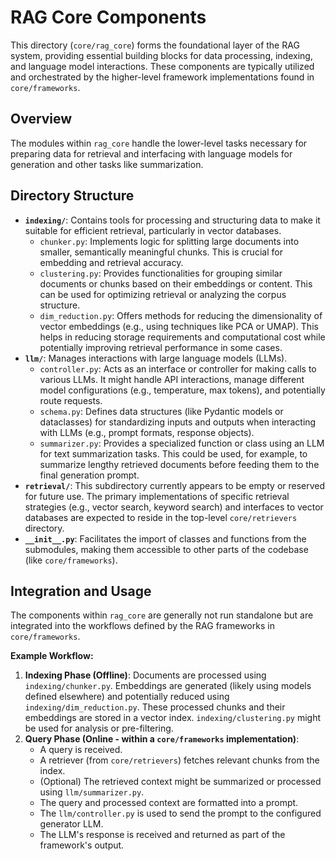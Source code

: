 # RAG Core Components

This directory (`core/rag_core`) forms the foundational layer of the RAG system, providing essential building blocks for data processing, indexing, and language model interactions. These components are typically utilized and orchestrated by the higher-level framework implementations found in `core/frameworks`.

## Overview

The modules within `rag_core` handle the lower-level tasks necessary for preparing data for retrieval and interfacing with language models for generation and other tasks like summarization.

## Directory Structure

-   **`indexing/`**: Contains tools for processing and structuring data to make it suitable for efficient retrieval, particularly in vector databases.
    -   `chunker.py`: Implements logic for splitting large documents into smaller, semantically meaningful chunks. This is crucial for embedding and retrieval accuracy.
    -   `clustering.py`: Provides functionalities for grouping similar documents or chunks based on their embeddings or content. This can be used for optimizing retrieval or analyzing the corpus structure.
    -   `dim_reduction.py`: Offers methods for reducing the dimensionality of vector embeddings (e.g., using techniques like PCA or UMAP). This helps in reducing storage requirements and computational cost while potentially improving retrieval performance in some cases.
-   **`llm/`**: Manages interactions with large language models (LLMs).
    -   `controller.py`: Acts as an interface or controller for making calls to various LLMs. It might handle API interactions, manage different model configurations (e.g., temperature, max tokens), and potentially route requests.
    -   `schema.py`: Defines data structures (like Pydantic models or dataclasses) for standardizing inputs and outputs when interacting with LLMs (e.g., prompt formats, response objects).
    -   `summarizer.py`: Provides a specialized function or class using an LLM for text summarization tasks. This could be used, for example, to summarize lengthy retrieved documents before feeding them to the final generation prompt.
-   **`retrieval/`**: This subdirectory currently appears to be empty or reserved for future use. The primary implementations of specific retrieval strategies (e.g., vector search, keyword search) and interfaces to vector databases are expected to reside in the top-level `core/retrievers` directory.
-   **`__init__.py`**: Facilitates the import of classes and functions from the submodules, making them accessible to other parts of the codebase (like `core/frameworks`).

## Integration and Usage

The components within `rag_core` are generally not run standalone but are integrated into the workflows defined by the RAG frameworks in `core/frameworks`.

**Example Workflow:**

1.  **Indexing Phase (Offline)**: Documents are processed using `indexing/chunker.py`. Embeddings are generated (likely using models defined elsewhere) and potentially reduced using `indexing/dim_reduction.py`. These processed chunks and their embeddings are stored in a vector index. `indexing/clustering.py` might be used for analysis or pre-filtering.
2.  **Query Phase (Online - within a `core/frameworks` implementation)**:
    *   A query is received.
    *   A retriever (from `core/retrievers`) fetches relevant chunks from the index.
    *   (Optional) The retrieved context might be summarized or processed using `llm/summarizer.py`.
    *   The query and processed context are formatted into a prompt.
    *   The `llm/controller.py` is used to send the prompt to the configured generator LLM.
    *   The LLM's response is received and returned as part of the framework's output.
